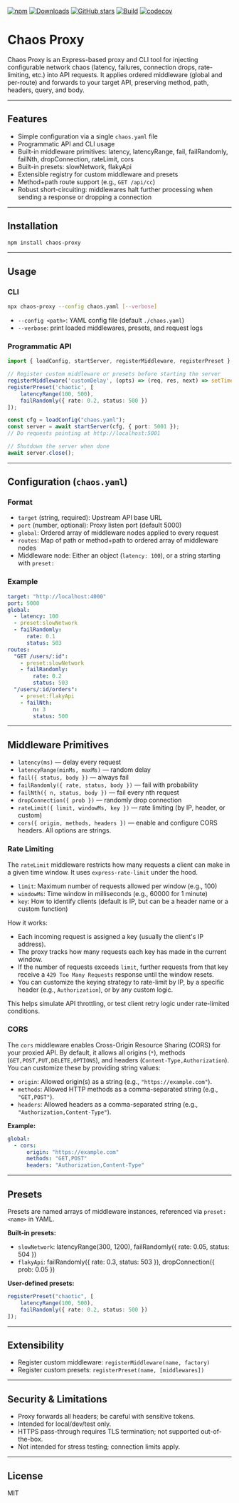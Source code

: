 [![npm](https://img.shields.io/npm/v/chaos-proxy)](https://www.npmjs.com/package/chaos-proxy)
[![Downloads](https://img.shields.io/npm/dm/chaos-proxy)](https://www.npmjs.com/package/chaos-proxy)
[![GitHub stars](https://img.shields.io/github/stars/gkoos/chaos-proxy?style=social)](https://github.com/gkoos/chaos-proxy)
[![Build](https://github.com/gkoos/chaos-proxy/actions/workflows/ci.yaml/badge.svg)](https://github.com/gkoos/chaos-proxy/actions)
[![codecov](https://codecov.io/gh/gkoos/chaos-proxy/branch/main/graph/badge.svg)](https://codecov.io/gh/gkoos/chaos-proxy)

# Chaos Proxy

Chaos Proxy is an Express-based proxy and CLI tool for injecting configurable network chaos (latency, failures, connection drops, rate-limiting, etc.) into API requests. It applies ordered middleware (global and per-route) and forwards to your target API, preserving method, path, headers, query, and body.

---

## Features

- Simple configuration via a single `chaos.yaml` file
- Programmatic API and CLI usage
- Built-in middleware primitives: latency, latencyRange, fail, failRandomly, failNth, dropConnection, rateLimit, cors
- Built-in presets: slowNetwork, flakyApi
- Extensible registry for custom middleware and presets
- Method+path route support (e.g., `GET /api/cc`)
- Robust short-circuiting: middlewares halt further processing when sending a response or dropping a connection

---

## Installation

```bash
npm install chaos-proxy
```

---

## Usage

### CLI

```bash
npx chaos-proxy --config chaos.yaml [--verbose]
```
- `--config <path>`: YAML config file (default `./chaos.yaml`)
- `--verbose`: print loaded middlewares, presets, and request logs

### Programmatic API

```ts
import { loadConfig, startServer, registerMiddleware, registerPreset } from "chaos-proxy";

// Register custom middleware or presets before starting the server
registerMiddleware('customDelay', (opts) => (req, res, next) => setTimeout(next, opts.ms));
registerPreset('chaotic', [
	latencyRange(100, 500),
	failRandomly({ rate: 0.2, status: 500 })
]);

const cfg = loadConfig("chaos.yaml");
const server = await startServer(cfg, { port: 5001 });
// Do requests pointing at http://localhost:5001

// Shutdown the server when done
await server.close();
```

---

## Configuration (`chaos.yaml`)

### Format

- `target` (string, required): Upstream API base URL
- `port` (number, optional): Proxy listen port (default 5000)
- `global`: Ordered array of middleware nodes applied to every request
- `routes`: Map of path or method+path to ordered array of middleware nodes
- Middleware node: Either an object (`latency: 100`), or a string starting with `preset:`

### Example

```yaml
target: "http://localhost:4000"
port: 5000
global:
  - latency: 100
  - preset:slowNetwork
  - failRandomly:
      rate: 0.1
      status: 503
routes:
  "GET /users/:id":
    - preset:slowNetwork
    - failRandomly:
        rate: 0.2
        status: 503
  "/users/:id/orders":
    - preset:flakyApi
    - failNth:
        n: 3
        status: 500
```

---

## Middleware Primitives

- `latency(ms)` — delay every request
- `latencyRange(minMs, maxMs)` — random delay
- `fail({ status, body })` — always fail
- `failRandomly({ rate, status, body })` — fail with probability
- `failNth({ n, status, body })` — fail every nth request
- `dropConnection({ prob })` — randomly drop connection
- `rateLimit({ limit, windowMs, key })` — rate limiting (by IP, header, or custom)
- `cors({ origin, methods, headers })` — enable and configure CORS headers. All options are strings.

### Rate Limiting

The `rateLimit` middleware restricts how many requests a client can make in a given time window. It uses `express-rate-limit` under the hood.

- `limit`: Maximum number of requests allowed per window (e.g., 100)
- `windowMs`: Time window in milliseconds (e.g., 60000 for 1 minute)
- `key`: How to identify clients (default is IP, but can be a header name or a custom function)

How it works:
- Each incoming request is assigned a key (usually the client's IP address).
- The proxy tracks how many requests each key has made in the current window.
- If the number of requests exceeds `limit`, further requests from that key receive a `429 Too Many Requests` response until the window resets.
- You can customize the keying strategy to rate-limit by IP, by a specific header (e.g., `Authorization`), or by any custom logic.

This helps simulate API throttling, or test client retry logic under rate-limited conditions.

### CORS

The `cors` middleware enables Cross-Origin Resource Sharing (CORS) for your proxied API. By default, it allows all origins (`*`), methods (`GET,POST,PUT,DELETE,OPTIONS`), and headers (`Content-Type,Authorization`). You can customize these by providing string values:
- `origin`: Allowed origin(s) as a string (e.g., `"https://example.com"`).
- `methods`: Allowed HTTP methods as a comma-separated string (e.g., `"GET,POST"`).
- `headers`: Allowed headers as a comma-separated string (e.g., `"Authorization,Content-Type"`).

**Example:**
```yaml
global:
  - cors:
      origin: "https://example.com"
      methods: "GET,POST"
      headers: "Authorization,Content-Type"
```

---

## Presets

Presets are named arrays of middleware instances, referenced via `preset:<name>` in YAML.

**Built-in presets:**
- `slowNetwork`: latencyRange(300, 1200), failRandomly({ rate: 0.05, status: 504 })
- `flakyApi`: failRandomly({ rate: 0.3, status: 503 }), dropConnection({ prob: 0.05 })

**User-defined presets:**
```ts
registerPreset("chaotic", [
	latencyRange(100, 500),
	failRandomly({ rate: 0.2, status: 500 })
]);
```

---

## Extensibility

- Register custom middleware: `registerMiddleware(name, factory)`
- Register custom presets: `registerPreset(name, [middlewares])`

---

## Security & Limitations

- Proxy forwards all headers; be careful with sensitive tokens.
- Intended for local/dev/test only.
- HTTPS pass-through requires TLS termination; not supported out-of-the-box.
- Not intended for stress testing; connection limits apply.

---

## License

MIT

